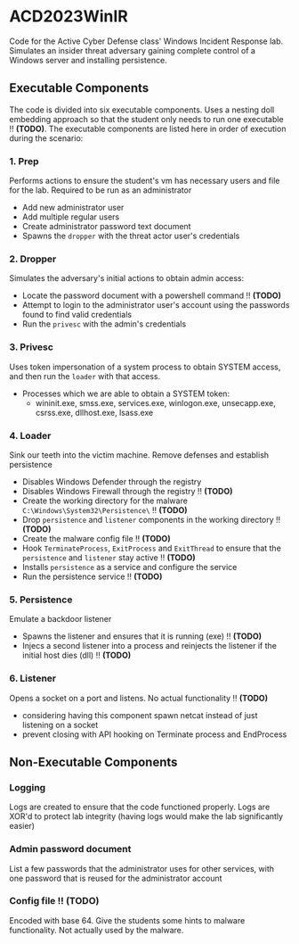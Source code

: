 # ACD2023WinIR

Code for the Active Cyber Defense class' Windows Incident Response lab.
Simulates an insider threat adversary gaining complete control of a Windows server and installing persistence.

## Executable Components
The code is divided into six executable components.
Uses a nesting doll embedding approach so that the student only needs to run one executable ‼️ **(TODO)**.
The executable components are listed here in order of execution during the scenario:

### 1. Prep
Performs actions to ensure the student's vm has necessary users and file for the lab. Required to be run as an administrator
- Add new administrator user
- Add multiple regular users
- Create administrator password text document
- Spawns the `dropper` with the threat actor user's credentials

### 2. Dropper
Simulates the adversary's initial actions to obtain admin access:
- Locate the password document with a powershell command ‼️ **(TODO)**
- Attempt to login to the administrator user's account using the passwords found to find valid credentials
- Run the `privesc` with the admin's credentials

### 3. Privesc
Uses token impersonation of a system process to obtain SYSTEM access, and then run the `loader` with that access.
- Processes which we are able to obtain a SYSTEM token:
  -  wininit.exe, smss.exe, services.exe, winlogon.exe, unsecapp.exe, csrss.exe, dllhost.exe, lsass.exe

### 4. Loader
Sink our teeth into the victim machine. Remove defenses and establish persistence
- Disables Windows Defender through the registry
- Disables Windows Firewall through the registry ‼️ **(TODO)**
- Create the working directory for the malware `C:\Windows\System32\Persistence\` ‼️ **(TODO)**
- Drop `persistence` and `listener` components in the working directory ‼️ **(TODO)**
- Create the malware config file ‼️ **(TODO)**
- Hook `TerminateProcess`, `ExitProcess` and `ExitThread` to ensure that the `persistence` and `listener` stay active ‼️ **(TODO)**
- Installs `persistence` as a service and configure the service
- Run the persistence service ‼️ **(TODO)**

### 5. Persistence
Emulate a backdoor listener
- Spawns the listener and ensures that it is running (exe) ‼️ **(TODO)**
- Injecs a second listener into a process and reinjects the listener if the initial host dies (dll) ‼️ **(TODO)**

### 6. Listener
Opens a socket on a port and listens. No actual functionality ‼️ **(TODO)**
- considering having this component spawn netcat instead of just listening on a socket
- prevent closing with API hooking on Terminate process and EndProcess

## Non-Executable Components

### Logging
Logs are created to ensure that the code functioned properly. Logs are XOR'd to protect lab integrity (having logs would make the lab significantly easier)

### Admin password document
List a few passwords that the administrator uses for other services, with one password that is reused for the administrator account

### Config file ‼️ **(TODO)**
Encoded with base 64. Give the students some hints to malware functionality. Not actually used by the malware.
